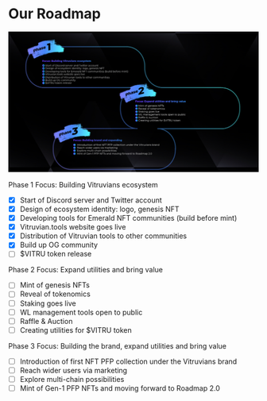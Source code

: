 # Our Roadmap

![](<../.gitbook/assets/Schermafbeelding 2022-06-07 om 15.39.11.png>)

Phase 1 Focus: Building Vitruvians ecosystem

* [x] Start of Discord server and Twitter account
* [x] Design of ecosystem identity: logo, genesis NFT
* [x] Developing tools for Emerald NFT communities (build before mint)
* [x] Vitruvian.tools website goes live
* [x] Distribution of Vitruvian tools to other communities
* [x] Build up OG community
* [ ] $VITRU token release

Phase 2 Focus: Expand utilities and bring value

* [ ] Mint of genesis NFTs
* [ ] Reveal of tokenomics
* [ ] Staking goes live
* [ ] WL management tools open to public
* [ ] Raffle & Auction
* [ ] Creating utilities for $VITRU token

Phase 3 Focus: Building the brand, expand utilities and bring value

* [ ] Introduction of first NFT PFP collection under the Vitruvians brand
* [ ] Reach wider users via marketing
* [ ] Explore multi-chain possibilities
* [ ] Mint of Gen-1 PFP NFTs and moving forward to Roadmap 2.0
